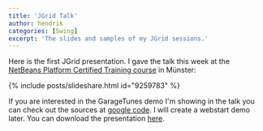 ```yaml
---
title: 'JGrid Talk'
author: hendrik
categories: [Swing]
excerpt: 'The slides and samples of my JGrid sessions.'
---
```

Here is the first JGrid presentation. I gave the talk this week at the [NetBeans Platform Certified Training course](http://edu.netbeans.org/courses/nbplatform-certified-training/) in Münster:

{% include posts/slideshare.html id="9259783" %}

If you are interested in the GarageTunes demo I'm showing in the talk you can check out the sources at [google code](https://code.google.com/p/jgrid/). I will create a webstart demo later.
You can download the presentation [here](/assets/downloads/jgrid/jgrid-session.pdf).
